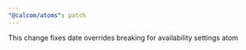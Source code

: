 ```yaml
---
"@calcom/atoms": patch
---
```


This change fixes date overrides breaking for availability settings atom
